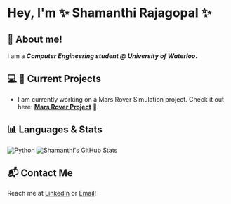 # Hey, I'm ✨ Shamanthi Rajagopal ✨

## 🌟 About me!
I am a **_Computer Engineering student @ University of Waterloo_.**


## 💻 🔭 Current Projects
- I am currently working on a Mars Rover Simulation project. Check it out here: **[Mars Rover Project](https://github.com/shamanthi-rajagopal/Mars_Rover_Simulation)** 🌌.


## 📊 Languages & Stats
![Python](https://img.shields.io/badge/Python-3776AB?style=for-the-badge&logo=python&logoColor=white)
![Shamanthi's GitHub Stats](https://github-readme-stats.vercel.app/api?username=shamanthi-rajagopal&show_icons=true&theme=radical)


## 📬 Contact Me
Reach me at [LinkedIn](https://www.linkedin.com/in/shamanthi-rajagopal) or [Email](mailto:s2rajago@uwaterloo.ca)!

